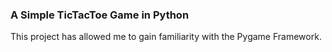 ### A Simple TicTacToe Game in Python

This project has allowed me to gain familiarity with the Pygame Framework.


